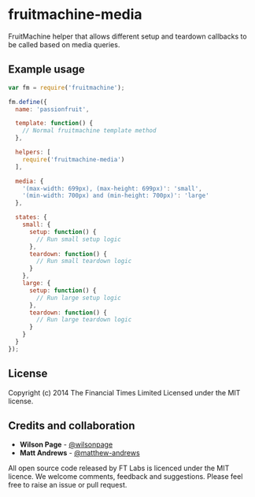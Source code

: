 # fruitmachine-media

FruitMachine helper that allows different setup and teardown callbacks to be called based on media queries.

## Example usage

```js
var fm = require('fruitmachine');

fm.define({
  name: 'passionfruit',

  template: function() {
    // Normal fruitmachine template method
  },

  helpers: [
    require('fruitmachine-media')
  ],

  media: {
    '(max-width: 699px), (max-height: 699px)': 'small',
    '(min-width: 700px) and (min-height: 700px)': 'large'
  },

  states: {
    small: {
      setup: function() {
        // Run small setup logic
      },
      teardown: function() {
        // Run small teardown logic
      }
    },
    large: {
      setup: function() {
        // Run large setup logic
      },
      teardown: function() {
        // Run large teardown logic
      }
    }
  }
});
```

## License
Copyright (c) 2014 The Financial Times Limited
Licensed under the MIT license.

## Credits and collaboration

- **Wilson Page** - [@wilsonpage](http://github.com/wilsonpage)
- **Matt Andrews** - [@matthew-andrews](http://github.com/matthew-andrews)

All open source code released by FT Labs is licenced under the MIT licence. We welcome comments, feedback and suggestions. Please feel free to raise an issue or pull request.
